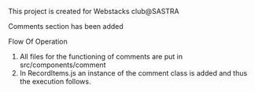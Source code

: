 This project is created for Webstacks club@SASTRA


Comments section has been added

Flow Of Operation
1. All files for the functioning of comments are put in src/components/comment
2. In RecordItems.js an instance of the comment class is added and thus the execution follows.